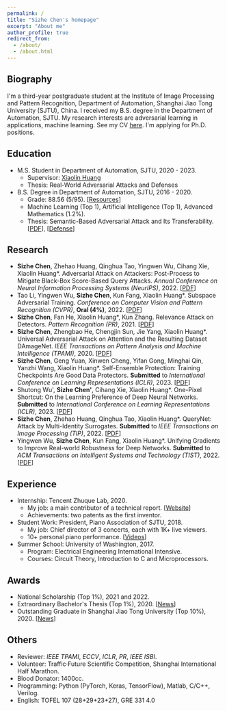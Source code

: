 ```yaml
---
permalink: /
title: "Sizhe Chen's homepage"
excerpt: "About me"
author_profile: true
redirect_from: 
  - /about/
  - /about.html
---
```


  
Biography
------
I'm a third-year postgraduate student at the Institute of Image Processing and Pattern Recognition, Department of Automation, Shanghai Jiao Tong University (SJTU), China. I received my B.S. degree in the Department of Automation, SJTU. My research interests are adversarial learning in applications, machine learning. See my CV [here](https://drive.google.com/file/d/1KhOlC-7jzFW24zUUARxMNrgVwxxBXxy2/view?usp=sharing). I'm applying for Ph.D. positions.

Education
------
+ M.S. Student in Department of Automation, SJTU, 2020 - 2023.
   + Supervisor: [Xiaolin Huang](http://www.pami.sjtu.edu.cn/en/xiaolin)
   + Thesis: Real-World Adversarial Attacks and Defenses
+ B.S. Degree in Department of Automation, SJTU, 2016 - 2020.
   + Grade: 88.56 (5/95). [[Resources](https://github.com/AllenChen1998/SJTU-Automation-Materials)]
   + Machine Learning (Top 1), Artificial Intelligence (Top 1), Advanced Mathematics (1.2%).
   + Thesis: Semantic-Based Adversarial Attack and Its Transferability. [[PDF](https://sjcg.jwc.sjtu.edu.cn/375/3/3/Dissertation.html)], [[Defense](https://v.qq.com/x/page/p31356mbu5g.html)]

Research
------
+ **Sizhe Chen**, Zhehao Huang, Qinghua Tao, Yingwen Wu, Cihang Xie, Xiaolin Huang\*. Adversarial Attack on Attackers: Post-Process to Mitigate Black-Box
  Score-Based Query Attacks. *Annual Conference on Neural Information Processing Systems (NeurIPS)*, 2022. [[PDF](https://arxiv.org/abs/2205.12134)]
+ Tao Li, Yingwen Wu, **Sizhe Chen**, Kun Fang, Xiaolin Huang\*. Subspace Adversarial Training. *Conference on Computer Vision and Pattern Recognition (CVPR)*, **Oral (4%)**, 2022. [[PDF](https://openaccess.thecvf.com/content/CVPR2022/html/Li_Subspace_Adversarial_Training_CVPR_2022_paper)]
+ **Sizhe Chen**, Fan He, Xiaolin Huang\*, Kun Zhang. Relevance Attack on Detectors. *Pattern Recognition (PR)*, 2021. [[PDF](https://www.sciencedirect.com/science/article/pii/S0031320321006671)]
+ **Sizhe Chen**, Zhengbao He, Chengjin Sun, Jie Yang, Xiaolin Huang\*. Universal Adversarial Attack on Attention and the Resulting Dataset DAmageNet. *IEEE Transactions on Pattern Analysis and Machine Intelligence (TPAMI)*, 2020. [[PDF](https://ieeexplore.ieee.org/document/9238430)]
+ **Sizhe Chen**, Geng Yuan, Xinwen Cheng, Yifan Gong, Minghai Qin, Yanzhi Wang, Xiaolin Huang\*. Self-Ensemble Protection: Training Checkpoints Are Good Data Protectors. **Submitted** to *International Conference on Learning Representations (ICLR)*, 2023. [[PDF](https://openreview.net/forum?id=9MO7bjoAfIA)]
+ Shutong Wu', **Sizhe Chen'**, Cihang Xie, Xiaolin Huang\*. One-Pixel Shortcut: On the Learning Preference of Deep Neural Networks. **Submitted** to *International Conference on Learning Representations (ICLR)*, 2023. [[PDF](https://openreview.net/forum?id=p7G8t5FVn2h)]
+ **Sizhe Chen**, Zhehao Huang, Qinghua Tao, Xiaolin Huang\*. QueryNet: Attack by Multi-Identity Surrogates. **Submitted** to *IEEE Transactions on Image Processing (TIP)*, 2022. [[PDF](https://arxiv.org/abs/2105.15010)]
+ Yingwen Wu, **Sizhe Chen**, Kun Fang, Xiaolin Huang\*. Unifying Gradients to Improve Real-world Robustness for Deep Networks. **Submitted** to *ACM Transactions on Intelligent Systems and Technology (TIST)*, 2022. [[PDF](http://arxiv.org/abs/2208.06228)]

Experience
------
+ Internship: Tencent Zhuque Lab, 2020.
   + My job: a main contributor of a technical report. [[Website](https://aisecmatrix.org/en)]
   + Achievements: two patents as the first inventor.
+ Student Work: President, Piano Association of SJTU, 2018.
   + My job: Chief director of 3 concerts, each with 1K+ live viewers.
   + 10+ personal piano performance. [[Videos](https://mp.weixin.qq.com/s/E4ytAAMeRkbODAUqZpq92Q)]
+ Summer School: University of Washington, 2017.
   + Program: Electrical Engineering International Intensive.
   + Courses: Circuit Theory, Introduction to C and Microprocessors.

Awards
------
+ National Scholarship (Top 1%), 2021 and 2022.
+ Extraordinary Bachelor's Thesis (Top 1%), 2020. [[News](https://news.sjtu.edu.cn/jdzh/20201102/133855.html)]
+ Outstanding Graduate in Shanghai Jiao Tong University (Top 10%), 2020. [[News](https://automation.sjtu.edu.cn/show/1081)]

Others
------
+ Reviewer: *IEEE TPAMI*, *ECCV*, *ICLR*, *PR*, *IEEE ISBI*.
+ Volunteer: Traffic·Future Scientific Competition, Shanghai International Half Marathon.
+ Blood Donator: 1400cc.
+ Programming: Python (PyTorch, Keras, TensorFlow), Matlab, C/C++, Verilog.
+ English: TOFEL 107 (28+29+23+27), GRE 331 4.0
